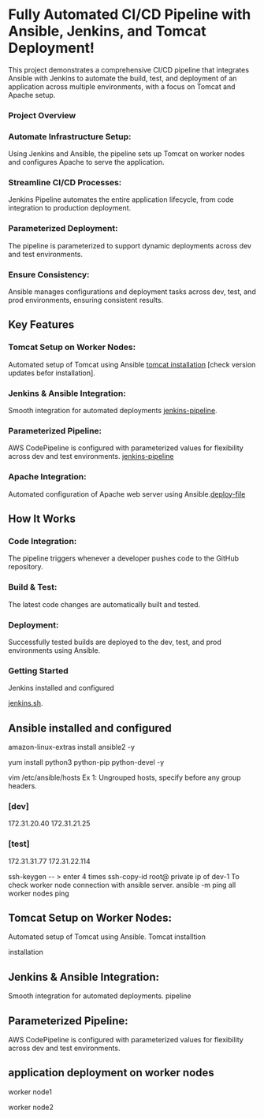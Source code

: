 # Fully Automated CI/CD Pipeline with Ansible, Jenkins, and Tomcat Deployment!
This project demonstrates a comprehensive CI/CD pipeline that integrates Ansible with Jenkins to automate the build, test, and deployment of an application across multiple environments, with a focus on Tomcat and Apache setup.

### Project Overview
### Automate Infrastructure Setup:
Using Jenkins and Ansible, the pipeline sets up Tomcat on worker nodes and configures Apache to serve the application.

### Streamline CI/CD Processes:
Jenkins Pipeline automates the entire application lifecycle, from code integration to production deployment.

### Parameterized Deployment:
The pipeline is parameterized to support dynamic deployments across dev and test environments.
### Ensure Consistency:
Ansible manages configurations and deployment tasks across dev, test, and prod environments, ensuring consistent results.
## Key Features
### Tomcat Setup on Worker Nodes:
Automated setup of Tomcat using Ansible [tomcat installation](https://github.com/MASTHAN55/all-setup/blob/main/tomcat.sh) [check version updates befor installation].
### Jenkins & Ansible Integration:
Smooth integration for automated deployments [jenkins-pipeline](https://github.com/MASTHAN55/project-3/blob/main/pipeline).
### Parameterized Pipeline:
AWS CodePipeline is configured with parameterized values for flexibility across dev and test environments. [jenkins-pipeline](https://github.com/MASTHAN55/project-3/blob/main/pipeline)
### Apache Integration:
Automated configuration of Apache web server using Ansible.[deploy-file](https://github.com/MASTHAN55/project-3/blob/main/deploy.yml)

## How It Works
### Code Integration:
The pipeline triggers whenever a developer pushes code to the GitHub repository.

### Build & Test:
The latest code changes are automatically built and tested.

### Deployment:
Successfully tested builds are deployed to the dev, test, and prod environments using Ansible.

### Getting Started
Jenkins installed and configured 

[jenkins.sh](https://github.com/MASTHAN55/project-3/blob/main/jenkins.sh).


## Ansible installed and configured
 amazon-linux-extras install ansible2 -y

 yum install python3 python-pip python-devel -y

vim /etc/ansible/hosts
Ex 1: Ungrouped hosts, specify before any group headers.

### [dev] 
172.31.20.40 
172.31.21.25

### [test] 
172.31.31.77 
172.31.22.114

ssh-keygen            -- > enter 4 times 
ssh-copy-id root@    private ip of dev-1
To check worker node connection with ansible server.
 ansible -m ping all 
worker nodes ping

## Tomcat Setup on Worker Nodes:
Automated setup of Tomcat using Ansible. Tomcat installtion

installation

## Jenkins & Ansible Integration:
Smooth integration for automated deployments. pipeline

## Parameterized Pipeline:
AWS CodePipeline is configured with parameterized values for flexibility across dev and test environments.

## application deployment on worker nodes
worker node1

worker node2
